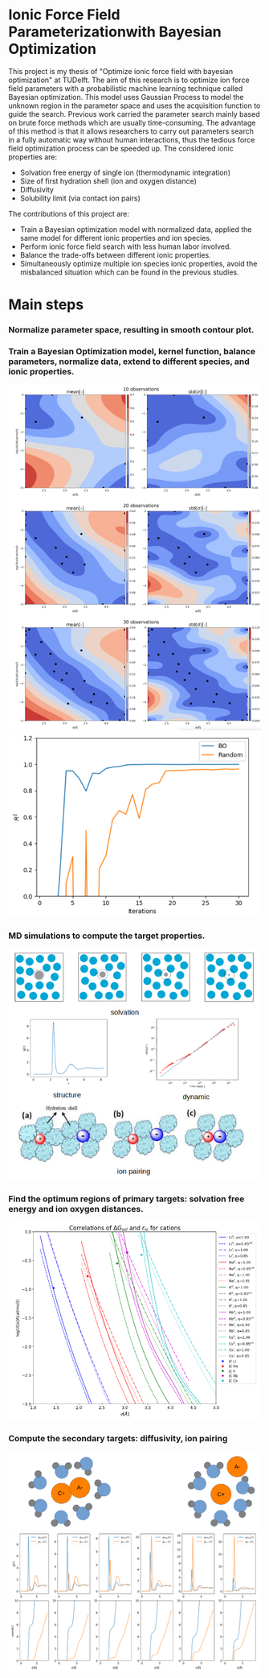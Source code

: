 # Ionic Force Field Parameterizationwith Bayesian Optimization
This project is my thesis of "Optimize ionic force field with bayesian optimization" at TUDelft. The aim of this research is to optimize ion force field parameters with a probabilistic machine learning technique called Bayesian optimization. This model uses Gaussian Process to model the unknown region in the parameter space and uses the acquisition function to guide the search. Previous work carried the parameter search mainly based on brute force methods which are usually time-consuming. The advantage of this method is that it allows researchers to carry out parameters search in a fully automatic way without human interactions, thus the tedious force field optimization process can be speeded up. 
The considered ionic properties are:
- Solvation free energy of single ion (thermodynamic integration)
- Size of first hydration shell (ion and oxygen distance)
- Diffusivity 
- Solubility limit (via contact ion pairs)

The contributions of this project are:
- Train a Bayesian optimization model with normalized data, applied the same model for different ionic properties and ion species. 
- Perform ionic force field search with less human labor involved. 
- Balance the trade-offs between different ionic properties.
- Simultaneously optimize multiple ion species ionic properties, avoid the misbalanced situation which can be found in the previous studies.
# Main steps
### Normalize parameter space, resulting in smooth contour plot.
### Train a Bayesian Optimization model, kernel function, balance parameters, normalize data, extend to different species, and ionic properties.
![Image text](https://raw.githubusercontent.com/YuchenZhu/BayesianOptimizationForceField/main/img/obs.png)
![Image text](https://raw.githubusercontent.com/YuchenZhu/BayesianOptimizationForceField/main/img/convergence.png)
### MD simulations to compute the target properties.
![Image text](https://raw.githubusercontent.com/YuchenZhu/BayesianOptimizationForceField/main/img/properties.png)
### Find the optimum regions of primary targets: solvation free energy and ion oxygen distances.
![Image text](https://raw.githubusercontent.com/YuchenZhu/BayesianOptimizationForceField/main/img/primaryTgs.png)
### Compute the secondary targets: diffusivity, ion pairing
![Image text](https://raw.githubusercontent.com/YuchenZhu/BayesianOptimizationForceField/main/img/ionPairs.png)
![Image text](https://raw.githubusercontent.com/YuchenZhu/BayesianOptimizationForceField/main/img/cipRes.png)
